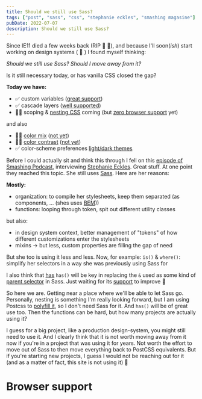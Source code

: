 ```yaml
---
title: Should we still use Sass?
tags: ["post", "sass", "css", "stephanie eckles", "smashing magasine"]
pubDate: 2022-07-07
description: Should we still use Sass?
---
```


Since IE11 died a few weeks back (RIP 🍾 🎉), and because I'll soon(_ish_) start working on design systems ( 🤫 ) I found myself thinking:

_Should we still use Sass? Should I move away from it?_

Is it still necessary today, or has vanilla CSS closed the gap?

**Today we have:**

<div class='bulleted-list mb-6'>

- ✅ custom variables ([great support](https://caniuse.com/css-variables))
- ✅ cascade layers ([well supported](https://caniuse.com/css-cascade-layers))
- 👷‍♀️ scoping & [nesting CSS](https://www.w3.org/TR/css-nesting-1/) coming (but [zero browser support](https://caniuse.com/css-nesting) yet)

</div>

and also

<div class='bulleted-list mb-6'>

- 👷‍♀️ [color mix](https://developer.mozilla.org/en-US/docs/Web/CSS/color_value/color-mix) ([not yet](https://caniuse.com/mdn-css_types_color_color-mix))
- 👷‍♀️ [color contrast](https://developer.mozilla.org/en-US/docs/Web/CSS/color_value/color-contrast) ([not yet](https://caniuse.com/mdn-css_types_color_color-contrast))
- ✅ color-scheme preferences [light/dark themes](https://developer.mozilla.org/en-US/docs/Web/CSS/@media/prefers-color-scheme)

</div>

Before I could actually sit and think this through I fell on this [episode of Smashing Podcast](https://podcast.smashingmagazine.com/episodes/is-sass-still-relevant-with-stephanie-eckles), interviewing [Stephanie Eckles](https://thinkdobecreate.com/). Great stuff. At one point they reached this topic.
She still uses [Sass](https://sass-lang.com/).
Here are her reasons:

**Mostly:**

<div class='bulleted-list mb-6'>

- organization: to compile her stylesheets, keep them separated (as components, ... (shes uses [BEM](https://en.bem.info/methodology/css/)))
- functions: looping through token, spit out different utility classes

</div>

but also:

<div class='bulleted-list mb-6'>

- in design system context, better management of "tokens" of how different customizations enter the stylesheets
- mixins -> but less, custom properties are filling the gap of need

</div>

But she too is using it less and less. Now, for example: `is()` & `where()`: simplify her selectors in a way she was previously using Sass for

I also think that [has](https://developer.mozilla.org/en-US/docs/Web/CSS/:has) `has()` will be key in replacing the `&` used as some kind of [parent selector](https://sass-lang.com/documentation/style-rules/parent-selector) in Sass. Just waiting for its [support](https://caniuse.com/css-has) to improve 😬

So here we are. Getting near a place where we'll be able to let Sass go.
Personally, nesting is something I'm really looking forward, but I am using Postcss to [polyfill it](postcss-nesting), so I don't need Sass for it. And `has()` will be of great use too.
Then the functions can be hard, but how many projects are actually using it?

I guess for a big project, like a production design-system, you might still need to use it. And I clearly think that it is not worth moving away from it now if you're in a project that was using it for years. Not worth the effort to move out of Sass to then move everything back to PostCSS equivalents. But if you're starting new projects, I guess I would not be reaching out for it (and as a matter of fact, this site is not using it) 🚀

# Browser support

<baseline-status featureId="color-mix"></baseline-status>
<baseline-status featureId="nesting"></baseline-status>
